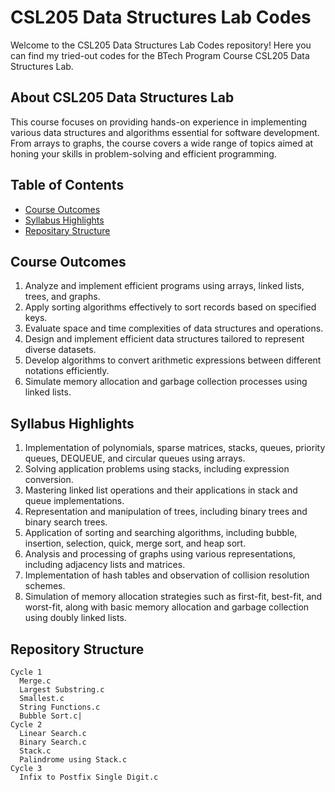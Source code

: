 # CSL205 Data Structures Lab Codes

Welcome to the CSL205 Data Structures Lab Codes repository! Here you can find my tried-out codes for the BTech Program Course CSL205 Data Structures Lab.

## About CSL205 Data Structures Lab

This course focuses on providing hands-on experience in implementing various data structures and algorithms essential for software development. From arrays to graphs, the course covers a wide range of topics aimed at honing your skills in problem-solving and efficient programming.

## Table of Contents

- [Course Outcomes](#course-outcomes)
- [Syllabus Highlights](#syllabus-highlights)
- [Repositary Structure](#Repositary-Structure)

## Course Outcomes

1. Analyze and implement efficient programs using arrays, linked lists, trees, and graphs.
2. Apply sorting algorithms effectively to sort records based on specified keys.
3. Evaluate space and time complexities of data structures and operations.
4. Design and implement efficient data structures tailored to represent diverse datasets.
5. Develop algorithms to convert arithmetic expressions between different notations efficiently.
6. Simulate memory allocation and garbage collection processes using linked lists.

## Syllabus Highlights

1. Implementation of polynomials, sparse matrices, stacks, queues, priority queues, DEQUEUE, and circular queues using arrays.
2. Solving application problems using stacks, including expression conversion.
3. Mastering linked list operations and their applications in stack and queue implementations.
4. Representation and manipulation of trees, including binary trees and binary search trees.
5. Application of sorting and searching algorithms, including bubble, insertion, selection, quick, merge sort, and heap sort.
6. Analysis and processing of graphs using various representations, including adjacency lists and matrices.
7. Implementation of hash tables and observation of collision resolution schemes.
8. Simulation of memory allocation strategies such as first-fit, best-fit, and worst-fit, along with basic memory allocation and garbage collection using doubly linked lists.

## Repository Structure
 ```
 Cycle 1 
   Merge.c
   Largest Substring.c
   Smallest.c
   String Functions.c
   Bubble Sort.c|
 Cycle 2
   Linear Search.c
   Binary Search.c
   Stack.c
   Palindrome using Stack.c
 Cycle 3
   Infix to Postfix Single Digit.c
   
```
